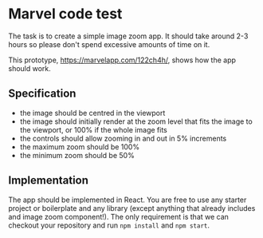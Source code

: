 # Marvel code test

The task is to create a simple image zoom app. It should take around 2-3 hours so please don't spend excessive amounts of time on it.

This prototype, https://marvelapp.com/122ch4h/, shows how the app should work.

## Specification
* the image should be centred in the viewport
* the image should initially render at the zoom level that fits the image to the viewport, or 100% if the whole image fits
* the controls should allow zooming in and out in 5% increments
* the maximum zoom should be 100%
* the minimum zoom should be 50%

## Implementation
The app should be implemented in React. You are free to use any starter project or boilerplate and any library (except anything that already includes and image zoom component!). The only requirement is that we can checkout your repository and run `npm install` and `npm start`.

